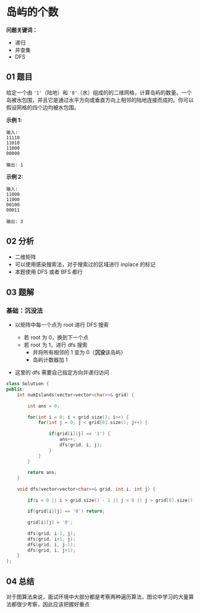 # 岛屿的个数
**问题关键词：**

- 递归
- 并查集
- DFS

## 01 题目

给定一个由 `'1'`（陆地）和 `'0'`（水）组成的的二维网格，计算岛屿的数量。一个岛被水包围，并且它是通过水平方向或垂直方向上相邻的陆地连接而成的。你可以假设网格的四个边均被水包围。

**示例 1:**

```
输入:
11110
11010
11000
00000

输出: 1
```

**示例 2:**

```
输入:
11000
11000
00100
00011

输出: 3
```

## 02 分析

- 二维矩阵
- 可以使用感染搜索法，对于搜索过的区域进行 inplace 的标记
- 本题使用 DFS 或者 BFS 都行

## 03 题解

### 基础：沉没法

- 以矩阵中每一个点为 root 进行 DFS 搜索
  - 若 root 为 0，换到下一个点
  - 若 root 为 1，进行 dfs 搜索
    - 并将所有相邻的 1 变为 0（**沉没**该岛屿）
    - 岛屿计数器加 1



- 这里的 dfs 需要自己指定方向并递归访问

```c++
class Solution {
public:
    int numIslands(vector<vector<char>>& grid) {
        
        int ans = 0;
        
        for(int i = 0; i < grid.size(); i++) {
            for(int j = 0; j < grid[0].size(); j++) {
                
                if(grid[i][j] == '1') {
                    ans++;
                    dfs(grid, i, j);
                }
            }
        }
        
        return ans;
    }
    
    void dfs(vector<vector<char>>& grid, int i, int j) {
        
        if(i < 0 || i > grid.size() - 1 || j < 0 || j > grid[0].size() - 1) return;
        
        if(grid[i][j] == '0') return;
        
        grid[i][j] = '0';
        
        dfs(grid, i-1, j);
        dfs(grid, i+1, j);
        dfs(grid, i, j-1);
        dfs(grid, i, j+1);
    }
};
```

## 04 总结

对于图算法来说，面试环境中大部分都是考察两种遍历算法，图论中学习的大量算法都很少考察，因此应该把握好重点